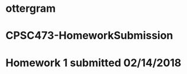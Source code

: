 # ottergram
CPSC473-HomeworkSubmission
==================================
Homework 1 submitted 02/14/2018
==================================

